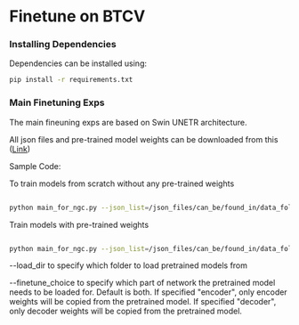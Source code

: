 # Finetune on BTCV

### Installing Dependencies
Dependencies can be installed using:
``` bash
pip install -r requirements.txt
```

### Main Finetuning Exps

The main fineuning exps are based on Swin UNETR architecture.

All json files and pre-trained model weights can be downloaded from this ([Link](https://drive.google.com/drive/folders/1_EFLbOWn8E6fVUnFVfT4BNNFMlz7RCpM?usp=sharing))

Sample Code:

To train models from scratch without any pre-trained weights

``` bash

python main_for_ngc.py --json_list=/json_files/can_be/found_in/data_folds/xxxx.json --data_dir=/data_root --feature_size=48 --pos_embed='perceptron' --roi_x=96 --roi_y=96 --roi_z=96 --use_checkpoint --batch_size=4 --max_epochs=1000 --save_checkpoint --model_name swin --logdir ./provide_a_path/for_tensorboard_logs --optim_lr 8e-4 --val_every 5 --set_determ True --seed 120

```

Train models with pre-trained weights

```bash

python main_for_ngc.py --json_list=/json_files/can_be/found_in/data_folds/xxxx.json --data_dir=/data_root --feature_size=48 --pos_embed='perceptron' --roi_x=96 --roi_y=96 --roi_z=96 --use_checkpoint --batch_size=4 --max_epochs=1000 --save_checkpoint --model_name swin --logdir ./provide_a_path/for_tensorboard_logs --optim_lr 8e-4 --val_every 5 --use_ssl_pretrained --finetune_choice both --load_dir /path/to/ssl_pretrained_checkpoint --set_determ True --seed 120

```

--load_dir to specify which folder to load pretrained models from

--finetune_choice to specify which part of network the pretrained model needs to be loaded for. Default is both. If specified "encoder", only encoder weights will be copied from the pretrained model. If specified "decoder", only decoder weights will be copied from the pretrained model.

